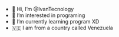 - 👋 Hi, I’m @IvanTecnology
- 👀 I’m interested in programing
- 🌱 I’m currently learning program XD
- 🇻🇪 I am from a country called Venezuela 

<!---
IvanTecnology/IvanTecnology is a ✨ special ✨ repository because its `README.md` (this file) appears on your GitHub profile.
You can click the Preview link to take a look at your changes.
--->
 

